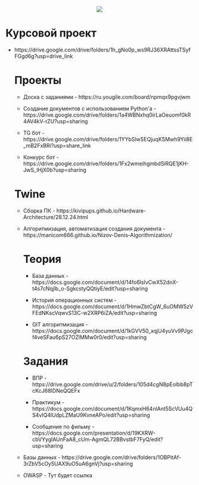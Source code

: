 <div id="header" align="center">
  <img src="https://github.com/public/moarcats/blob/master/cats/92.gif"/>
</div>
<h1 tabindex="-1" class="heading-element" dir="auto">Курсовой проект</h1>
<ul dir="auto">
<li>
<p dir="auto">https://drive.google.com/drive/folders/1h_gNo0p_ws9RJ36XRAttssTSyfFGgd6g?usp=drive_link</p>
</li>
<h1 tabindex="-1" class="heading-element" dir="auto">Проекты</h1>
<ul dir="auto">
<li>
<p dir="auto">Доска с заданиями - https://ru.yougile.com/board/npmqx9pgvjwm</p>
</li>
<li>
<p dir="auto">Создание документов с использованием Python'а - https://drive.google.com/drive/folders/1a4WBNxhq0irLaOeuomf0kR4AV4kV-rZU?usp=sharing</p>
</li>
<li>
<p dir="auto">TG бот - https://drive.google.com/drive/folders/1YYbSlwSEQjuqKSMwh9Yii8E_mB2FxBRi?usp=share_link</p>
</li>
<li>
<p dir="auto">Конкурс бот - https://drive.google.com/drive/folders/1Fx2wmeihgmbdSiRQE1jKH-JwS_lHjX0b?usp=sharing</p>
</li>
</ul>

<h1 tabindex="-1" class="heading-element" dir="auto">Twine</h1>
<ul dir="auto">
<li>
<p dir="auto">Сборка ПК - https://kivipups.github.io/Hardware-Architecture/28.12.24.html</p>
</li>
<li>
<p dir="auto">Алгоритмизация, автоматизация создания документа - https://manicom666.github.io/Nizov-Denis-Algorithmization/</p>
</li>

<h1 tabindex="-1" class="heading-element" dir="auto">Теория</h1>
<ul dir="auto">
<li>
<p dir="auto">База данных - https://docs.google.com/document/d/14fo6lsIvCwX52dnX-t4s7cNqjlb_o-SgkcstyQQtiyE/edit?usp=sharing</p>
</li>
<li>
<p dir="auto">История операционных систем - https://docs.google.com/document/d/1HmwZbtCgW_6uOMW5zVFEdNKscVqwvS13C-w2XRP6iZA/edit?usp=sharing</p>
</li>
<li>
<p dir="auto">GIT алгоритмизация - https://docs.google.com/document/d/1kGVV50_xqjU4yuVv9PJgcf4veSFau6pS27OZlMMw0r0/edit?usp=sharing</p>
</li>
</ul>

<h1 tabindex="-1" class="heading-element" dir="auto">Задания</h1>
<ul dir="auto">
<li>
<p dir="auto">ВПР - https://drive.google.com/drive/u/2/folders/105d4cgN8pEoIbb8pTcKcJ68IDNeQQEFx</p>
</li>
<li>
<p dir="auto">Практикум - https://docs.google.com/document/d/1KqmxH64nlAnt5ScVUu4QS4vIQ4lUdpLZMaU9KvneAPo/edit?usp=sharing</p>
</li>
<li>
<p dir="auto">Сообщение по фильму - https://docs.google.com/presentation/d/19KXRW-cbVYyglAUnFaA8_cUm-AgmQL72BBvstbF7FyQ/edit?usp=sharing</p>
</li>
</ul>
<li>
<p dir="auto">Базы данных - https://drive.google.com/drive/folders/1OBPitAf-3rZbV5cOy5UAX9uO5uA6gnVj?usp=sharing</p>
</li>
<li>
<p dir="auto">OWASP - Тут будет ссылка</p>
</li>
</ul>

